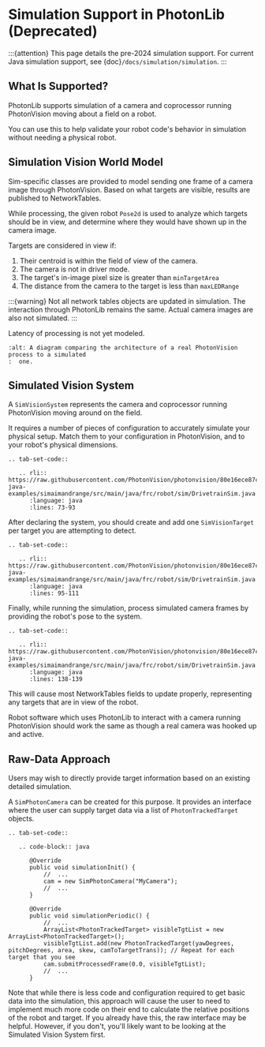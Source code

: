 # Simulation Support in PhotonLib (Deprecated)

:::{attention}
This page details the pre-2024 simulation support. For current Java simulation support, see {doc}`/docs/simulation/simulation`.
:::

## What Is Supported?

PhotonLib supports simulation of a camera and coprocessor running PhotonVision moving about a field on a robot.

You can use this to help validate your robot code's behavior in simulation without needing a physical robot.

## Simulation Vision World Model

Sim-specific classes are provided to model sending one frame of a camera image through PhotonVision. Based on what targets are visible, results are published to NetworkTables.

While processing, the given robot `Pose2d` is used to analyze which targets should be in view, and determine where they would have shown up in the camera image.

Targets are considered in view if:

1. Their centroid is within the field of view of the camera.
2. The camera is not in driver mode.
3. The target's in-image pixel size is greater than `minTargetArea`
4. The distance from the camera to the target is less than `maxLEDRange`

:::{warning}
Not all network tables objects are updated in simulation. The interaction through PhotonLib remains the same. Actual camera images are also not simulated.
:::

Latency of processing is not yet modeled.

```{image} diagrams/SimArchitecture-deprecated.drawio.svg
:alt: A diagram comparing the architecture of a real PhotonVision process to a simulated
:  one.
```

## Simulated Vision System

A `SimVisionSystem` represents the camera and coprocessor running PhotonVision moving around on the field.

It requires a number of pieces of configuration to accurately simulate your physical setup. Match them to your configuration in PhotonVision, and to your robot's physical dimensions.

```{eval-rst}
.. tab-set-code::

   .. rli:: https://raw.githubusercontent.com/PhotonVision/photonvision/80e16ece87c735e30755dea271a56a2ce217b588/photonlib-java-examples/simaimandrange/src/main/java/frc/robot/sim/DrivetrainSim.java
      :language: java
      :lines: 73-93
```

After declaring the system, you should create and add one `SimVisionTarget` per target you are attempting to detect.

```{eval-rst}
.. tab-set-code::

   .. rli:: https://raw.githubusercontent.com/PhotonVision/photonvision/80e16ece87c735e30755dea271a56a2ce217b588/photonlib-java-examples/simaimandrange/src/main/java/frc/robot/sim/DrivetrainSim.java
      :language: java
      :lines: 95-111
```

Finally, while running the simulation, process simulated camera frames by providing the robot's pose to the system.

```{eval-rst}
.. tab-set-code::

   .. rli:: https://raw.githubusercontent.com/PhotonVision/photonvision/80e16ece87c735e30755dea271a56a2ce217b588/photonlib-java-examples/simaimandrange/src/main/java/frc/robot/sim/DrivetrainSim.java
      :language: java
      :lines: 138-139
```

This will cause most NetworkTables fields to update properly, representing any targets that are in view of the robot.

Robot software which uses PhotonLib to interact with a camera running PhotonVision should work the same as though a real camera was hooked up and active.

## Raw-Data Approach

Users may wish to directly provide target information based on an existing detailed simulation.

A `SimPhotonCamera` can be created for this purpose. It provides an interface where the user can supply target data via a list of `PhotonTrackedTarget` objects.

```{eval-rst}
.. tab-set-code::

   .. code-block:: java

      @Override
      public void simulationInit() {
          //  ...
          cam = new SimPhotonCamera("MyCamera");
          //  ...
      }

      @Override
      public void simulationPeriodic() {
          //  ...
          ArrayList<PhotonTrackedTarget> visibleTgtList = new ArrayList<PhotonTrackedTarget>();
          visibleTgtList.add(new PhotonTrackedTarget(yawDegrees, pitchDegrees, area, skew, camToTargetTrans)); // Repeat for each target that you see
          cam.submitProcessedFrame(0.0, visibleTgtList);
          //  ...
      }
```

Note that while there is less code and configuration required to get basic data into the simulation, this approach will cause the user to need to implement much more code on their end to calculate the relative positions of the robot and target. If you already have this, the raw interface may be helpful. However, if you don't, you'll likely want to be looking at the Simulated Vision System first.
